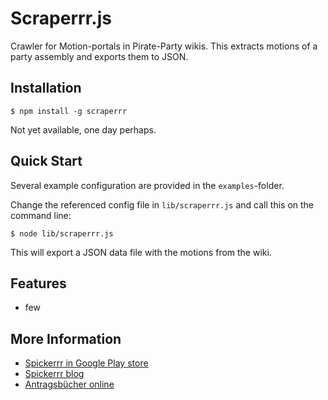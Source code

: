 # Scraperrr.js

Crawler for Motion-portals in Pirate-Party wikis.
This extracts motions of a party assembly and exports them to JSON.


## Installation

    $ npm install -g scraperrr

Not yet available, one day perhaps.

## Quick Start

Several example configuration are provided in the `examples`-folder.

Change the referenced config file in `lib/scraperrr.js` and call this on the command line:

    $ node lib/scraperrr.js

This will export a JSON data file with the motions from the wiki.

## Features

  * few

## More Information

  * [Spickerrr in Google Play store](http://pirat.ly/spickerrr)
  * [Spickerrr blog](http://spickerrr.tumblr.com/)
  * [Antragsbücher online](http://pirat.ly/spicker)

